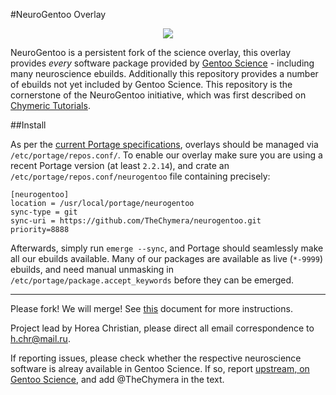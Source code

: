 #NeuroGentoo Overlay
<p align="center">
  <img src="http://chymera.eu/img/ng_medium.png"/>
</p>

NeuroGentoo is a persistent fork of the science overlay, this overlay provides *every* software package provided by [Gentoo Science](http://wiki.gentoo.org/wiki/Project:Science/Overlay) - including many neuroscience ebuilds.
Additionally this repository provides a number of ebuilds not yet included by Gentoo Science.
This repository is the cornerstone of the NeuroGentoo initiative, which was first described on [Chymeric Tutorials](http://tutorials.chymera.eu/blog/2013/10/02/neurogentoo/).

##Install

As per the [current Portage specifications](https://dev.gentoo.org/~zmedico/portage/doc/man/portage.5.html), overlays should be managed via `/etc/portage/repos.conf/`.
To enable our overlay make sure you are using a recent Portage version (at least `2.2.14`), and crate an `/etc/portage/repos.conf/neurogentoo` file containing precisely:

```
[neurogentoo]
location = /usr/local/portage/neurogentoo
sync-type = git
sync-uri = https://github.com/TheChymera/neurogentoo.git
priority=8888
```

Afterwards, simply run `emerge --sync`, and Portage should seamlessly make all our ebuilds available.
Many of our packages are available as live (`*-9999`) ebuilds, and need manual unmasking in `/etc/portage/package.accept_keywords` before they can be emerged.

---
Please fork! We will merge! See [this](https://github.com/gentoo-science/sci/blob/master/CONTRIBUTING.md) document for more instructions.

Project lead by Horea Christian, please direct all email correspondence to h.chr@mail.ru.

If reporting issues, please check whether the respective neuroscience software is alreay available in Gentoo Science. If so, report [upstream, on Gentoo Science](https://github.com/gentoo-science/sci/issues), and add @TheChymera in the text.
